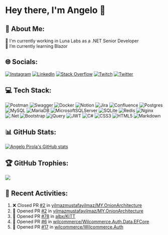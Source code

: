# Hey there, I'm Angelo 👋


## 💫 About Me:
🔭 I'm currently working in Luna Labs as a .NET Senior Developer<br>
🌱 I’m currently learning Blazor


## 🌐 Socials:
<!--[![Discord](https://img.shields.io/badge/Discord-%237289DA.svg?logo=discord&logoColor=white)](htttps://discord.gg/8tdDbBfUgR) -->
[![Instagram](https://img.shields.io/badge/Instagram-%23E4405F.svg?logo=Instagram&logoColor=white)](https://instagram.com/angeloit87) 
[![LinkedIn](https://img.shields.io/badge/LinkedIn-%230077B5.svg?logo=linkedin&logoColor=white)](https://linkedin.com/in/pirolaangelo) 
[![Stack Overflow](https://img.shields.io/badge/-Stackoverflow-FE7A16?logo=stack-overflow&logoColor=white)](https://stackoverflow.com/users/19978480) 
[![Twitch](https://img.shields.io/badge/Twitch-%239146FF.svg?logo=Twitch&logoColor=white)](https://twitch.tv/angeloit87) 
[![Twitter](https://img.shields.io/badge/Twitter-%231DA1F2.svg?logo=Twitter&logoColor=white)](https://twitter.com/angeloit87) 


## 💻 Tech Stack:
![Postman](https://img.shields.io/badge/Postman-FF6C37?style=for-the-badge&logo=postman&logoColor=white) 
![Swagger](https://img.shields.io/badge/-Swagger-%23Clojure?style=for-the-badge&logo=swagger&logoColor=white) 
![Docker](https://img.shields.io/badge/docker-%230db7ed.svg?style=for-the-badge&logo=docker&logoColor=white) 
![Notion](https://img.shields.io/badge/Notion-%23000000.svg?style=for-the-badge&logo=notion&logoColor=white) 
![Jira](https://img.shields.io/badge/jira-%230A0FFF.svg?style=for-the-badge&logo=jira&logoColor=white) 
![Confluence](https://img.shields.io/badge/confluence-%23172BF4.svg?style=for-the-badge&logo=confluence&logoColor=white) 
![Postgres](https://img.shields.io/badge/postgres-%23316192.svg?style=for-the-badge&logo=postgresql&logoColor=white) 
![MySQL](https://img.shields.io/badge/mysql-%2300f.svg?style=for-the-badge&logo=mysql&logoColor=white) 
![MariaDB](https://img.shields.io/badge/MariaDB-003545?style=for-the-badge&logo=mariadb&logoColor=white) 
![MicrosoftSQLServer](https://img.shields.io/badge/Microsoft%20SQL%20Sever-CC2927?style=for-the-badge&logo=microsoft%20sql%20server&logoColor=white) 
![SQLite](https://img.shields.io/badge/sqlite-%2307405e.svg?style=for-the-badge&logo=sqlite&logoColor=white) 
![Redis](https://img.shields.io/badge/redis-%23DD0031.svg?style=for-the-badge&logo=redis&logoColor=white) 
![Nginx](https://img.shields.io/badge/nginx-%23009639.svg?style=for-the-badge&logo=nginx&logoColor=white) 
![.Net](https://img.shields.io/badge/.NET-5C2D91?style=for-the-badge&logo=.net&logoColor=white) 
![Bootstrap](https://img.shields.io/badge/bootstrap-%23563D7C.svg?style=for-the-badge&logo=bootstrap&logoColor=white) 
![jQuery](https://img.shields.io/badge/jquery-%230769AD.svg?style=for-the-badge&logo=jquery&logoColor=white) 
![JWT](https://img.shields.io/badge/JWT-black?style=for-the-badge&logo=JSON%20web%20tokens) 
![C#](https://img.shields.io/badge/c%23-%23239120.svg?style=for-the-badge&logo=c-sharp&logoColor=white) 
![CSS3](https://img.shields.io/badge/css3-%231572B6.svg?style=for-the-badge&logo=css3&logoColor=white) 
![HTML5](https://img.shields.io/badge/html5-%23E34F26.svg?style=for-the-badge&logo=html5&logoColor=white) 
![Markdown](https://img.shields.io/badge/markdown-%23000000.svg?style=for-the-badge&logo=markdown&logoColor=white) 
<!--
![AWS](https://img.shields.io/badge/AWS-%23FF9900.svg?style=for-the-badge&logo=amazon-aws&logoColor=white) 
![Azure](https://img.shields.io/badge/azure-%230072C6.svg?style=for-the-badge&logo=azure-devops&logoColor=white) 
![Google Cloud](https://img.shields.io/badge/Google%20Cloud-%234285F4.svg?style=for-the-badge&logo=google-cloud&logoColor=white) 
![Trello](https://img.shields.io/badge/Trello-%23026AA7.svg?style=for-the-badge&logo=Trello&logoColor=white) 
![JavaScript](https://img.shields.io/badge/javascript-%23323330.svg?style=for-the-badge&logo=javascript&logoColor=%23F7DF1E) 
![Adobe Dreamweaver](https://img.shields.io/badge/Adobe%20Dreamweaver-FF61F6.svg?style=for-the-badge&logo=Adobe%20Dreamweaver&logoColor=white) 
![NPM](https://img.shields.io/badge/NPM-%23000000.svg?style=for-the-badge&logo=npm&logoColor=white) 
![Angular](https://img.shields.io/badge/angular-%23DD0031.svg?style=for-the-badge&logo=angular&logoColor=white) 
![React](https://img.shields.io/badge/react-%2320232a.svg?style=for-the-badge&logo=react&logoColor=%2361DAFB) 
![Vercel](https://img.shields.io/badge/vercel-%23000000.svg?style=for-the-badge&logo=vercel&logoColor=white) 
![Netlify](https://img.shields.io/badge/netlify-%23000000.svg?style=for-the-badge&logo=netlify&logoColor=#00C7B7) 
![TypeScript](https://img.shields.io/badge/typescript-%23007ACC.svg?style=for-the-badge&logo=typescript&logoColor=white) 
![GraphQL](https://img.shields.io/badge/-GraphQL-E10098?style=for-the-badge&logo=graphql&logoColor=white) 
![Next JS](https://img.shields.io/badge/Next-black?style=for-the-badge&logo=next.js&logoColor=white) 
![NuxtJS](https://img.shields.io/badge/Nuxt-black?style=for-the-badge&logo=nuxt.js&logoColor=white)
![MongoDB](https://img.shields.io/badge/MongoDB-%234ea94b.svg?style=for-the-badge&logo=mongodb&logoColor=white) 
![AmazonDynamoDB](https://img.shields.io/badge/Amazon%20DynamoDB-4053D6?style=for-the-badge&logo=Amazon%20DynamoDB&logoColor=white) 
![Apache](https://img.shields.io/badge/apache-%23D42029.svg?style=for-the-badge&logo=apache&logoColor=white) 
-->


## 📊 GitHub Stats:
[![Angelo Pirola's GitHub stats](https://github-readme-stats.vercel.app/api?username=angelodotnet&show_icons=true)](https://github.com/anuraghazra/github-readme-stats)


## 🏆 GitHub Trophies:
![](https://github-profile-trophy.vercel.app/?username=angelodotnet&theme=juicyfresh&no-frame=true&no-bg=false&margin-w=4)


## 🧭 Recent Activities:
<!--START_SECTION:activity-->
1. ❌ Closed PR [#2](https://github.com/yilmazmustafayilmaz/MY.OnionArchitecture/pull/2) in [yilmazmustafayilmaz/MY.OnionArchitecture](https://github.com/yilmazmustafayilmaz/MY.OnionArchitecture)
2. 💪 Opened PR [#2](https://github.com/yilmazmustafayilmaz/MY.OnionArchitecture/pull/2) in [yilmazmustafayilmaz/MY.OnionArchitecture](https://github.com/yilmazmustafayilmaz/MY.OnionArchitecture)
3. 💪 Opened PR [#78](https://github.com/albx/KITT/pull/78) in [albx/KITT](https://github.com/albx/KITT)
4. 💪 Opened PR [#6](https://github.com/wilcommerce/Wilcommerce.Auth.Data.EFCore/pull/6) in [wilcommerce/Wilcommerce.Auth.Data.EFCore](https://github.com/wilcommerce/Wilcommerce.Auth.Data.EFCore)
5. 💪 Opened PR [#17](https://github.com/wilcommerce/Wilcommerce.Auth/pull/17) in [wilcommerce/Wilcommerce.Auth](https://github.com/wilcommerce/Wilcommerce.Auth)
<!--END_SECTION:activity-->
